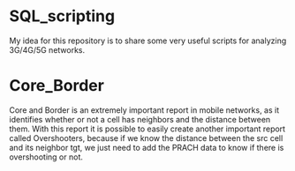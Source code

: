 # SQL_scripting
My idea for this repository is to share some very useful scripts for analyzing 3G/4G/5G networks.
# Core_Border
Core and Border is an extremely important report in mobile networks, as it identifies whether or not a cell has neighbors and the distance between them. With this report it is possible to easily create another important report called Overshooters, because if we know the distance between the src cell and its neighbor tgt, we just need to add the PRACH data to know if there is overshooting or not.
